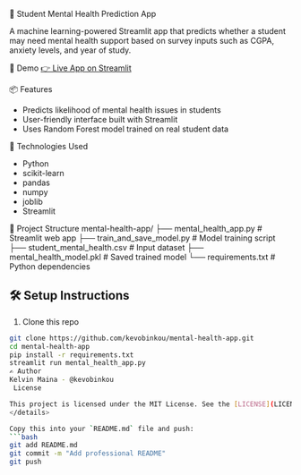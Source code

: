  🧠 Student Mental Health Prediction App

A machine learning-powered Streamlit app that predicts whether a student may need mental health support based on survey inputs such as CGPA, anxiety levels, and year of study.

 🚀 Demo
[👉 Live App on Streamlit ](https://github.com/kevobinkou/mental-health-app.git)

 📦 Features
- Predicts likelihood of mental health issues in students
- User-friendly interface built with Streamlit
- Uses Random Forest model trained on real student data

 🧠 Technologies Used
- Python
- scikit-learn
- pandas
- numpy
- joblib
- Streamlit

📁 Project Structure
mental-health-app/
├── mental_health_app.py # Streamlit web app
├── train_and_save_model.py # Model training script
├── student_mental_health.csv # Input dataset
├── mental_health_model.pkl # Saved trained model
└── requirements.txt # Python dependencies

## 🛠 Setup Instructions

1. Clone this repo  
```bash
git clone https://github.com/kevobinkou/mental-health-app.git
cd mental-health-app
pip install -r requirements.txt
streamlit run mental_health_app.py
✍️ Author
Kelvin Maina - @kevobinkou
 License

This project is licensed under the MIT License. See the [LICENSE](LICENSE) file for details.
</details>

Copy this into your `README.md` file and push:
```bash
git add README.md
git commit -m "Add professional README"
git push


